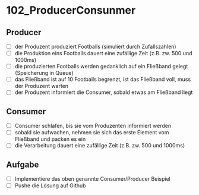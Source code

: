 # 102_ProducerConsunmer

## Producer
- [ ] der Produzent produziert Footballs (simuliert durch Zufallszahlen)
- [ ] die Produktion eins Footballs dauert eine zufällige Zeit (z.B. zw. 500 und 1000ms)
- [ ] die produzierten Footballs werden gedanklich auf ein Fließband gelegt (Speicherung in Queue)
- [ ] das Fließband ist auf 10 Footballs begrenzt, ist das Fließband voll, muss der Produzent warten
- [ ] der Produzent informiert die Consumer, sobald etwas am Fließband liegt

## Consumer
- [ ] Consumer schlafen, bis sie vom Produzenten informiert werden
- [ ] sobald sie aufwachen, nehmen sie sich das erste Element vom Fließband und packen es ein
- [ ] die Verarbeitung dauert eine zufällige Zeit (z.B. zw. 500 und 1000ms)

## Aufgabe
- [ ] Implementiere das oben genannte Consumer/Producer Beispiel
- [ ] Pushe die Lösung auf Github
